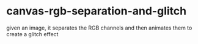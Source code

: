 # canvas-rgb-separation-and-glitch
given an image, it separates the RGB channels and then animates them to create a glitch effect
